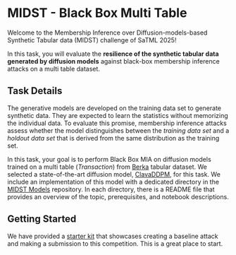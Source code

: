 # MIDST - Black Box Multi Table

Welcome to the Membership Inference over Diffusion-models-based Synthetic Tabular data (MIDST) challenge of SaTML 2025! 

In this task, you will evaluate the **resilience of the synthetic tabular data generated by diffusion models** against black-box membership inference attacks on a multi table dataset.


## Task Details

The generative models are developed on the training data set to generate synthetic data. They are expected to learn the statistics without memorizing the individual data. To evaluate this promise, membership inference attacks assess whether the model distinguishes between the _training data set_ and a _holdout data set_ that is derived from the same distribution as the training set. 

In this task, your goal is to perform Black Box MIA on diffusion models trained on a multi table (*Transaction*) from [Berka](https://www.kaggle.com/datasets/marceloventura/the-berka-dataset) tabular dataset. We selected a state-of-the-art diffusion model, [ClavaDDPM](https://arxiv.org/abs/2405.17724), for this task. We include an implementation of this model with a dedicated directory in the [MIDST Models](https://github.com/VectorInstitute/MIDSTModels) repository. In each directory, there is a README file that provides an overview of the topic, prerequisites, and notebook descriptions. 

## Getting Started

We have provided a [starter kit](https://github.com/VectorInstitute/MIDST/blob/main/starter_kits/whitebox_multi_table.ipynb)  that showcases creating a baseline attack and making a submission to this competition. This is a great place to start.
